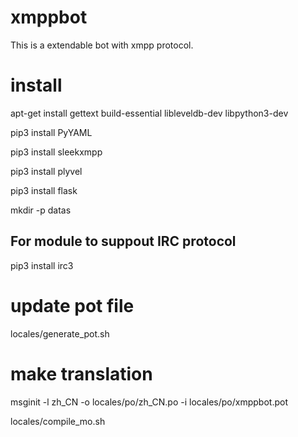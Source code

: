 # xmppbot

This is a extendable bot with xmpp protocol.

# install

apt-get install gettext build-essential libleveldb-dev libpython3-dev

pip3 install PyYAML

pip3 install sleekxmpp

pip3 install plyvel

pip3 install flask

mkdir -p datas

## For module to suppout IRC protocol

pip3 install irc3

# update pot file

locales/generate_pot.sh

# make translation

msginit -l zh_CN -o locales/po/zh_CN.po -i locales/po/xmppbot.pot

locales/compile_mo.sh
